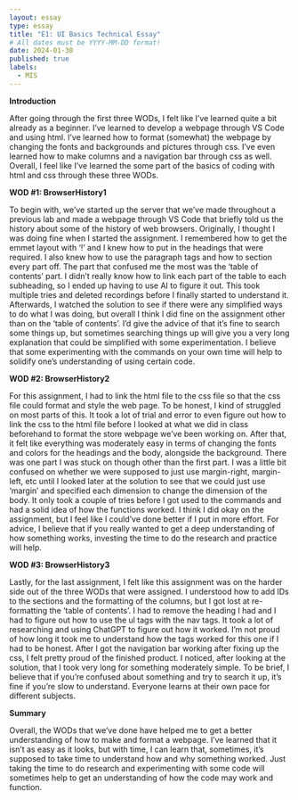 ```yaml
---
layout: essay
type: essay
title: "E1: UI Basics Technical Essay"
# All dates must be YYYY-MM-DD format!
date: 2024-01-30
published: true
labels:
  - MIS
---
```



**Introduction**

After going through the first three WODs, I felt like I’ve learned quite a bit already as a beginner. I’ve learned to develop a webpage through VS Code and using html. I’ve learned how to format (somewhat) the webpage by changing the fonts and backgrounds and pictures through css. I’ve even learned how to make columns and a navigation bar through css as well. Overall, I feel like I’ve learned the some part of the basics of coding with html and css through these three WODs.

**WOD #1: BrowserHistory1**

To begin with, we’ve started up the server that we’ve made throughout a previous lab and made a webpage through VS Code that briefly told us the history about some of the history of web browsers. Originally, I thought I was doing fine when I started the assignment. I remembered how to get the emmet layout with ‘!’ and I knew how to put in the headings that were required. I also knew how to use the paragraph tags and how to section every part off. The part that confused me the most was the ‘table of contents’ part. I didn’t really know how to link each part of the table to each subheading, so I ended up having to use AI to figure it out. This took multiple tries and deleted recordings before I finally started to understand it. Afterwards, I watched the solution to see if there were any simplified ways to do what I was doing, but overall I think I did fine on the assignment other than on the ‘table of contents’. I’d give the advice of that it’s fine to search some things up, but sometimes searching things up will give you a very long explanation that could be simplified with some experimentation. I believe that some experimenting with the commands on your own time will help to solidify one’s understanding of using certain code.

**WOD #2: BrowserHistory2**

For this assignment, I had to link the html file to the css file so that the css file could format and style the web page. To be honest, I kind of struggled on most parts of this. It took a lot of trial and error to even figure out how to link the css to the html file before I looked at what we did in class beforehand to format the store webpage we’ve been working on. After that, it felt like everything was moderately easy in terms of changing the fonts and colors for the headings and the body, alongside the background. There was one part I was stuck on though other than the first part. I was a little bit confused on whether we were supposed to just use margin-right, margin-left, etc until I looked later at the solution to see that we could just use ‘margin’ and specified each dimension to change the dimension of the body. It only took a couple of tries before I got used to the commands and had a solid idea of how the functions worked. I think I did okay on the assignment, but I feel like I could’ve done better if I put in more effort. For advice, I believe that if you really wanted to get a deep understanding of how something works, investing the time to do the research and practice will help.

**WOD #3: BrowserHistory3**

Lastly, for the last assignment, I felt like this assignment was on the harder side out of the three WODs that were assigned. I understood how to add IDs to the sections and the formatting of the columns, but I got lost at re-formatting the ‘table of contents’. I had to remove the heading I had and I had to figure out how to use the ul tags with the nav tags. It took a lot of researching and using ChatGPT to figure out how it worked. I’m not proud of how long it took me to understand how the tags worked for this one if I had to be honest. After I got the navigation bar working after fixing up the css, I felt pretty proud of the finished product. I noticed, after looking at the solution, that I took very long for something moderately simple. To be brief, I believe that if you’re confused about something and try to search it up, it’s fine if you’re slow to understand. Everyone learns at their own pace for different subjects.

**Summary**

Overall, the WODs that we’ve done have helped me to get a better understanding of how to make and format a webpage. I’ve learned that it isn’t as easy as it looks, but with time, I can learn that, sometimes, it’s supposed to take time to understand how and why something worked. Just taking the time to do research and experimenting with some code will sometimes help to get an understanding of how the code may work and function.

